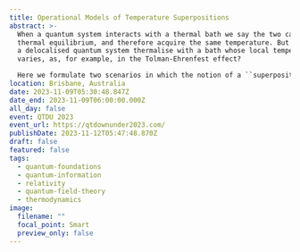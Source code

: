 ```yaml
---
title: Operational Models of Temperature Superpositions
abstract: >-
  When a quantum system interacts with a thermal bath we say the two can reach
  thermal equilibrium, and therefore acquire the same temperature. But how does
  a delocalised quantum system thermalise with a bath whose local temperature
  varies, as, for example, in the Tolman-Ehrenfest effect? 

  Here we formulate two scenarios in which the notion of a ``superposition of temperatures” may arise. First: a probe interacting with two different baths dependent on the state of another quantum system (the control). Second: a probe interacting with a single bath whose purified state is itself a superposition of states corresponding to different temperatures. We show that the two scenarios are fundamentally different and can be operationally distinguished. Moreover, we show that the probe does not in general thermalise even when the involved temperatures are equal, and that the final probe state is sensitive to the specific realisation of the thermalising channels. Our models may be applied to scenarios involving joint quantum, gravitational, and thermodynamic phenomena, and explain some recent results found in quantum interference of relativistic probes thermalising with Unruh or Hawking radiation. Finally, we show that our results are reproduced in partial and pre-thermalisation processes, and thus our approach and conclusions hold beyond the idealised scenarios, where thermalisation is incomplete.
location: Brisbane, Australia
date: 2023-11-09T05:30:48.847Z
date_end: 2023-11-09T06:00:00.000Z
all_day: false
event: QTDU 2023
event_url: https://qtdownunder2023.com/
publishDate: 2023-11-12T05:47:48.870Z
draft: false
featured: false
tags:
  - quantum-foundations
  - quantum-information
  - relativity
  - quantum-field-theory
  - thermodynamics
image:
  filename: ""
  focal_point: Smart
  preview_only: false
---
```


